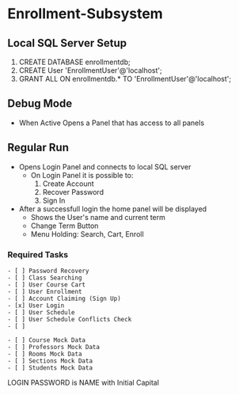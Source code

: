 # Enrollment-Subsystem

## Local SQL Server Setup

1. CREATE DATABASE enrollmentdb;
2. CREATE User 'EnrollmentUser'@'localhost';
3. GRANT ALL ON enrollmentdb.* TO 'EnrollmentUser'@'localhost';

## Debug Mode

- When Active Opens a Panel that has access to all panels 

## Regular Run

- Opens Login Panel and connects to local SQL server
    - On Login Panel it is possible to:
        1. Create Account
        2. Recover Password
        3. Sign In
- After a successfull login the home panel will be displayed
    - Shows the User's name and current term
    - Change Term Button
    - Menu Holding: Search, Cart, Enroll

### Required Tasks
    - [ ] Password Recovery
    - [ ] Class Searching
    - [ ] User Course Cart
    - [ ] User Enrollment
    - [ ] Account Claiming (Sign Up)
    - [x] User Login
    - [ ] User Schedule
    - [ ] User Schedule Conflicts Check
    - [ ]
    
    - [ ] Course Mock Data
    - [ ] Professors Mock Data
    - [ ] Rooms Mock Data
    - [ ] Sections Mock Data
    - [ ] Students Mock Data

LOGIN PASSWORD is NAME with Initial Capital

